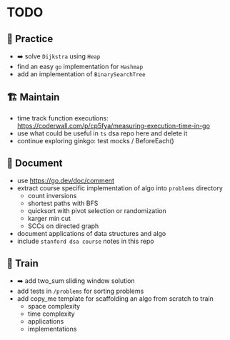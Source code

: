 # TODO

## 💪 Practice
- ➡️ solve `Dijkstra` using `Heap`
- find an easy `go` implementation for `Hashmap`
- add an implementation of `BinarySearchTree`

## 🏗️ Maintain
- time track function executions: https://coderwall.com/p/cp5fya/measuring-execution-time-in-go
- use what could be useful in `ts` dsa repo here and delete it
- continue exploring ginkgo: test mocks / BeforeEach()

## 📔 Document
- use https://go.dev/doc/comment
- extract course specific implementation of algo into `problems` directory
    - count inversions
    - shortest paths with BFS
    - quicksort with pivot selection or randomization
    - karger min cut
    - SCCs on directed graph
- document applications of data structures and algo
- include `stanford dsa course` notes in this repo

## 🧗 Train
- ➡️ add two_sum sliding window solution
- add tests in `/problems` for sorting problems
- add copy_me template for scaffolding an algo from scratch to train
    - space complexity
    - time complexity
    - applications
    - implementations

